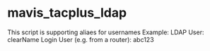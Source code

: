 # mavis_tacplus_ldap

This script is supporting aliaes for usernames
Example:
	LDAP User: clearName
	Login User (e.g. from a router): abc123
